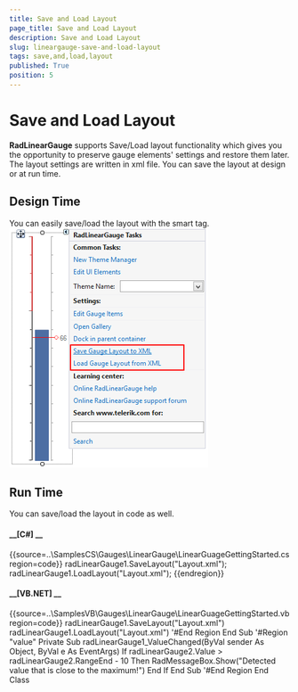 ```yaml
---
title: Save and Load Layout
page_title: Save and Load Layout
description: Save and Load Layout
slug: lineargauge-save-and-load-layout
tags: save,and,load,layout
published: True
position: 5
---
```


# Save and Load Layout



__RadLinearGauge__ supports Save/Load layout functionality which gives you the opportunity to preserve gauge elements'
        settings and restore them later. The layout settings are written in xml file. You can save the layout at design or at run time.
      

## Design Time

You can easily save/load the layout with the smart tag.![lineargauge-save-and-load-layout 001](images/lineargauge-save-and-load-layout001.png)

## Run Time

You can save/load the layout in code as well.

#### __[C#] __

{{source=..\SamplesCS\Gauges\LinearGauge\LinearGuageGettingStarted.cs region=code}}
	            radLinearGauge1.SaveLayout("Layout.xml");
	            radLinearGauge1.LoadLayout("Layout.xml");
	{{endregion}}



#### __[VB.NET] __

{{source=..\SamplesVB\Gauges\LinearGauge\LinearGuageGettingStarted.vb region=code}}
	        radLinearGauge1.SaveLayout("Layout.xml")
	        radLinearGauge1.LoadLayout("Layout.xml")
	        '#End Region
	    End Sub
	    '#Region "value"
	    Private Sub radLinearGauge1_ValueChanged(ByVal sender As Object, ByVal e As EventArgs)
	        If radLinearGauge2.Value > radLinearGauge2.RangeEnd - 10 Then
	            RadMessageBox.Show("Detected value that is close to the maximum!")
	        End If
	    End Sub
	    '#End Region
	End Class


